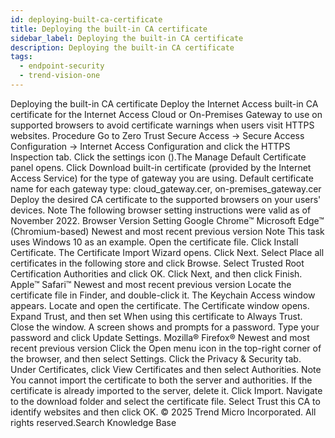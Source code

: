 ```yaml
---
id: deploying-built-ca-certificate
title: Deploying the built-in CA certificate
sidebar_label: Deploying the built-in CA certificate
description: Deploying the built-in CA certificate
tags:
  - endpoint-security
  - trend-vision-one
---
```


 Deploying the built-in CA certificate Deploy the Internet Access built-in CA certificate for the Internet Access Cloud or On-Premises Gateway to use on supported browsers to avoid certificate warnings when users visit HTTPS websites. Procedure Go to Zero Trust Secure Access → Secure Access Configuration → Internet Access Configuration and click the HTTPS Inspection tab. Click the settings icon ().The Manage Default Certificate panel opens. Click Download built-in certificate (provided by the Internet Access Service) for the type of gateway you are using. Default certificate name for each gateway type: cloud_gateway.cer, on-premises_gateway.cer Deploy the desired CA certificate to the supported browsers on your users' devices. Note The following browser setting instructions were valid as of November 2022. Browser Version Setting Google Chrome™ Microsoft Edge™ (Chromium-based) Newest and most recent previous version Note This task uses Windows 10 as an example. Open the certificate file. Click Install Certificate. The Certificate Import Wizard opens. Click Next. Select Place all certificates in the following store and click Browse. Select Trusted Root Certification Authorities and click OK. Click Next, and then click Finish. Apple™ Safari™ Newest and most recent previous version Locate the certificate file in Finder, and double-click it. The Keychain Access window appears. Locate and open the certificate. The Certificate window opens. Expand Trust, and then set When using this certificate to Always Trust. Close the window. A screen shows and prompts for a password. Type your password and click Update Settings. Mozilla® Firefox® Newest and most recent previous version Click the Open menu icon in the top-right corner of the browser, and then select Settings. Click the Privacy & Security tab. Under Certificates, click View Certificates and then select Authorities. Note You cannot import the certificate to both the server and authorities. If the certificate is already imported to the server, delete it. Click Import. Navigate to the download folder and select the certificate file. Select Trust this CA to identify websites and then click OK. © 2025 Trend Micro Incorporated. All rights reserved.Search Knowledge Base
